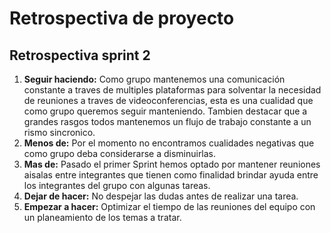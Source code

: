 # Retrospectiva de proyecto

## Retrospectiva sprint 2

1. **Seguir haciendo:** Como grupo mantenemos una comunicación constante a traves de multiples plataformas para solventar la necesidad de reuniones a traves de videoconferencias, esta es una cualidad que como grupo queremos seguir manteniendo. Tambien destacar que a grandes rasgos todos mantenemos un flujo de trabajo constante a un rismo sincronico.
2. **Menos de:** Por el momento no encontramos cualidades negativas que como grupo deba considerarse a disminuirlas.
3. **Mas de:** Pasado el primer Sprint hemos optado por mantener reuniones aisalas entre integrantes que tienen como finalidad brindar ayuda entre los integrantes del grupo con algunas tareas.
4. **Dejar de hacer:** No despejar las dudas antes de realizar una tarea. 
5. **Empezar a hacer:** Optimizar el tiempo de las reuniones del equipo con un planeamiento de los temas a tratar.
